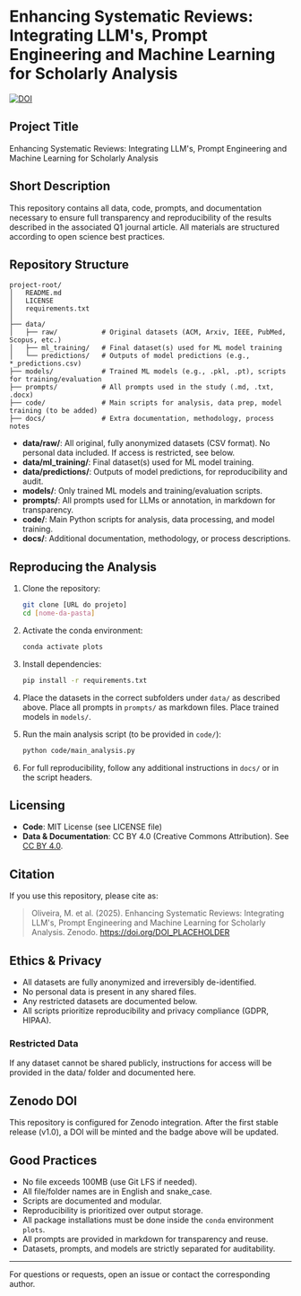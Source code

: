 # Enhancing Systematic Reviews: Integrating LLM's, Prompt Engineering and Machine Learning for Scholarly Analysis

[![DOI](https://zenodo.org/badge/DOI_PLACEHOLDER.svg)](https://doi.org/DOI_PLACEHOLDER)

## Project Title

Enhancing Systematic Reviews: Integrating LLM's, Prompt Engineering and Machine Learning for Scholarly Analysis

## Short Description

This repository contains all data, code, prompts, and documentation necessary to ensure full transparency and reproducibility of the results described in the associated Q1 journal article. All materials are structured according to open science best practices.

## Repository Structure

```
project-root/
│   README.md
│   LICENSE
│   requirements.txt
│
├── data/
│   ├── raw/           # Original datasets (ACM, Arxiv, IEEE, PubMed, Scopus, etc.)
│   ├── ml_training/   # Final dataset(s) used for ML model training
│   └── predictions/   # Outputs of model predictions (e.g., *_predictions.csv)
├── models/            # Trained ML models (e.g., .pkl, .pt), scripts for training/evaluation
├── prompts/           # All prompts used in the study (.md, .txt, .docx)
├── code/              # Main scripts for analysis, data prep, model training (to be added)
├── docs/              # Extra documentation, methodology, process notes
```

- **data/raw/**: All original, fully anonymized datasets (CSV format). No personal data included. If access is restricted, see below.
- **data/ml_training/**: Final dataset(s) used for ML model training.
- **data/predictions/**: Outputs of model predictions, for reproducibility and audit.
- **models/**: Only trained ML models and training/evaluation scripts.
- **prompts/**: All prompts used for LLMs or annotation, in markdown for transparency.
- **code/**: Main Python scripts for analysis, data processing, and model training.
- **docs/**: Additional documentation, methodology, or process descriptions.

## Reproducing the Analysis

1. Clone the repository:

   ```bash
   git clone [URL do projeto]
   cd [nome-da-pasta]
   ```

2. Activate the conda environment:

   ```bash
   conda activate plots
   ```

3. Install dependencies:

   ```bash
   pip install -r requirements.txt
   ```

4. Place the datasets in the correct subfolders under `data/` as described above. Place all prompts in `prompts/` as markdown files. Place trained models in `models/`.

5. Run the main analysis script (to be provided in `code/`):

   ```bash
   python code/main_analysis.py
   ```

6. For full reproducibility, follow any additional instructions in `docs/` or in the script headers.

## Licensing

- **Code**: MIT License (see LICENSE file)
- **Data & Documentation**: CC BY 4.0 (Creative Commons Attribution). See [CC BY 4.0](https://creativecommons.org/licenses/by/4.0/).

## Citation

If you use this repository, please cite as:

> Oliveira, M. et al. (2025). Enhancing Systematic Reviews: Integrating LLM's, Prompt Engineering and Machine Learning for Scholarly Analysis. Zenodo. https://doi.org/DOI_PLACEHOLDER

## Ethics & Privacy

- All datasets are fully anonymized and irreversibly de-identified.
- No personal data is present in any shared files.
- Any restricted datasets are documented below.
- All scripts prioritize reproducibility and privacy compliance (GDPR, HIPAA).

### Restricted Data

If any dataset cannot be shared publicly, instructions for access will be provided in the data/ folder and documented here.

## Zenodo DOI

This repository is configured for Zenodo integration. After the first stable release (v1.0), a DOI will be minted and the badge above will be updated.

## Good Practices

- No file exceeds 100MB (use Git LFS if needed).
- All file/folder names are in English and snake_case.
- Scripts are documented and modular.
- Reproducibility is prioritized over output storage.
- All package installations must be done inside the `conda` environment `plots`.
- All prompts are provided in markdown for transparency and reuse.
- Datasets, prompts, and models are strictly separated for auditability.

---

For questions or requests, open an issue or contact the corresponding author.
